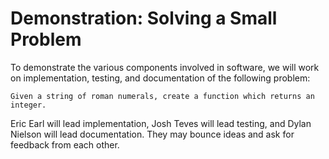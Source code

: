 # Demonstration: Solving a Small Problem
To demonstrate the various components involved in software, we will work on
implementation, testing, and documentation of the following problem:

```
Given a string of roman numerals, create a function which returns an
integer.
```

Eric Earl will lead implementation, Josh Teves will lead testing, and
Dylan Nielson will lead documentation. They may bounce ideas and ask for
feedback from each other.

